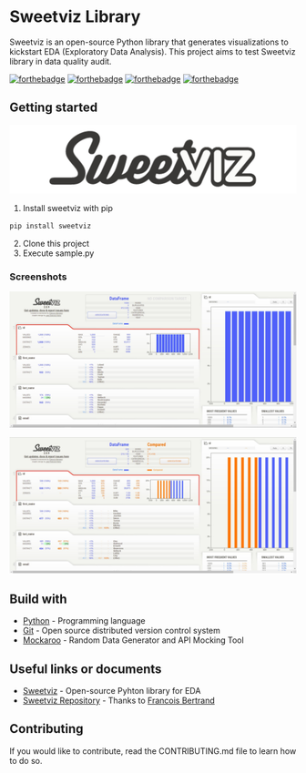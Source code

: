 # Sweetviz Library

Sweetviz is an open-source Python library that generates visualizations to kickstart EDA (Exploratory Data Analysis).
This project aims to test Sweetviz library in data quality audit.

[![forthebadge](https://forthebadge.com/images/badges/you-didnt-ask-for-this.svg)](http://forthebadge.com) [![forthebadge](https://forthebadge.com/images/badges/contains-technical-debt.svg)](http://forthebadge.com)  [![forthebadge](https://forthebadge.com/images/badges/check-it-out.svg)](http://forthebadge.com)  [![forthebadge](https://forthebadge.com/images/badges/built-with-love.svg)](http://forthebadge.com)

## Getting started

![Sweetviz](./images/sweetviz-logo-128.png)

1. Install sweetviz with pip

```bat
pip install sweetviz
```

2. Clone this project
3. Execute sample.py

### Screenshots

![Analysis](./images/sweetviz-analyse.png)

![Comparaison](./images/sweetviz-comparaison.png)

## Build with

* [Python](https://www.python.org/) - Programming language
* [Git](https://git-scm.com) - Open source distributed version control system
* [Mockaroo](https://www.mockaroo.com/) - Random Data Generator and API Mocking Tool

## Useful links or documents

* [Sweetviz](https://pypi.org/project/sweetviz/) - Open-source Pyhton library for EDA
* [Sweetviz Repository](https://github.com/fbdesignpro/sweetviz) - Thanks to [Francois Bertrand](https://github.com/fbdesignpro)

## Contributing

If you would like to contribute, read the CONTRIBUTING.md file to learn how to do so.
